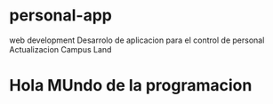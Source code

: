 # personal-app
web development
Desarrolo de aplicacion para el control de personal
Actualizacion Campus Land
<h1>Hola MUndo de la programacion</h1>
